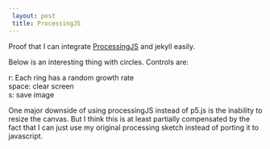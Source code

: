 ```yaml
---
 layout: post
 title: ProcessingJS
---
```


Proof that I can integrate [ProcessingJS](http://www.processingjs.org) and jekyll easily.

Below is an interesting thing with circles.
Controls are:

r: Each ring has a random growth rate  
space: clear screen  
s: save image  

One major downside of using processingJS instead of p5.js is the inability to resize the canvas. But I think this is at least partially compensated by the fact that I can just use my original processing sketch instead of porting it to javascript.
<canvas data-processing-sources="files/shouldaPutARingOnIt.pde"></canvas>
